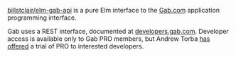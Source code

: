 [billstclair/elm-gab-api](http://package.elm-lang.org/packages/billstclair/elm-gab-api/latest) is a pure Elm interface to the [Gab.com](https://gab.com/) application programming interface.

Gab uses a REST interface, documented at [developers.gab.com](https://developers.gab.com/). Developer access is available only to Gab PRO members, but Andrew Torba [has offered](https://gab.ai/gab/posts/37368168) a trial of PRO to interested developers.
